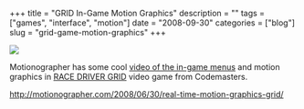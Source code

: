 +++
title = "GRID In-Game Motion Graphics"
description = ""
tags = ["games", "interface", "motion"]
date = "2008-09-30"
categories = ["blog"]
slug = "grid-game-motion-graphics"
+++



  <div class="notebook-screenshot"><a href="http://motionographer.com/2008/06/30/real-time-motion-graphics-grid/"><img src="//media.konigi.com/bluga/wt48e23e8ad087b_0.jpg"/></a></div><p>Motionographer has some cool <a href="http://motionographer.com/2008/06/30/real-time-motion-graphics-grid/">video of the in-game menus</a> and motion graphics in <a href="http://www.racedrivergrid.com/">RACE DRIVER GRID</a> video game from Codemasters.</p>
    
  <a href="http://motionographer.com/2008/06/30/real-time-motion-graphics-grid/">http://motionographer.com/2008/06/30/real-time-motion-graphics-grid/</a>

